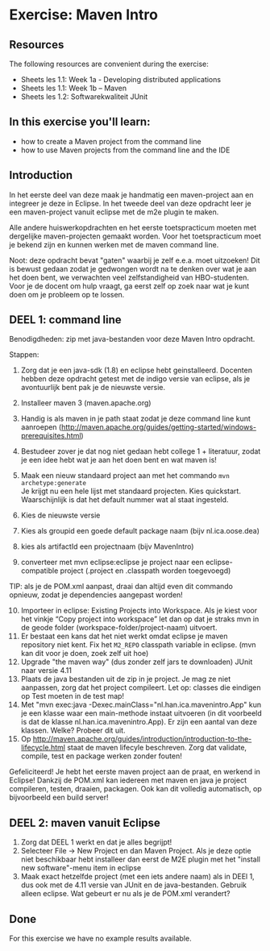 Exercise: Maven Intro
=====================
Resources
-------------
The following resources are convenient during the exercise:

* Sheets les 1.1: Week 1a - Developing distributed applications
* Sheets les 1.1: Week 1b – Maven
* Sheets les 1.2: Softwarekwaliteit JUnit

In this exercise you'll learn:
------------------------------
* how to create a Maven project from the command line
* how to use Maven projects from the command line and the IDE

Introduction
------------
In het eerste deel van deze maak je handmatig een maven-project aan en integreer je deze in Eclipse. In het tweede deel van deze opdracht leer je een maven-project vanuit eclipse met de m2e plugin te maken.

Alle andere huiswerkopdrachten en het eerste toetspracticum moeten met dergelijke maven-projecten gemaakt worden. Voor het toetspracticum moet je bekend zijn en kunnen werken met de maven command line.

Noot: deze opdracht bevat "gaten" waarbij je zelf e.e.a. moet uitzoeken! Dit is bewust gedaan zodat je gedwongen wordt na te denken over wat je aan het doen bent, we verwachten veel zelfstandigheid van HBO-studenten. Voor je de docent om hulp vraagt, ga eerst zelf op zoek naar wat je kunt doen om je probleem op te lossen.

DEEL 1: command line
--------------------
Benodigdheden: zip met java-bestanden voor deze Maven Intro opdracht.

Stappen:

1. Zorg dat je een java-sdk (1.8) en eclipse hebt geinstalleerd. Docenten hebben deze opdracht getest met de indigo versie van eclipse, als je avontuurlijk bent pak je de nieuwste versie.
2. Installeer maven 3 (maven.apache.org)
3. Handig is als maven in je path staat zodat je deze command line kunt aanroepen (http://maven.apache.org/guides/getting-started/windows-prerequisites.html)
4. Bestudeer zover je dat nog niet gedaan hebt college 1 + literatuur, zodat je een idee hebt wat je aan het doen bent en wat maven is!
5. Maak een nieuw standaard project aan met het commando `mvn archetype:generate`  
  Je krijgt nu een hele lijst met standaard projecten. Kies quickstart. Waarschijnlijk is dat het default nummer wat al staat ingesteld.

6. Kies de nieuwste versie
7. Kies als groupid een goede default package naam (bijv nl.ica.oose.dea)
8. kies als artifactId een projectnaam (bijv MavenIntro)
9. converteer met mvn eclipse:eclipse je project naar een eclipse-compatible project (.project en .classpath worden toegevoegd)

TIP: als je de POM.xml aanpast, draai dan altijd even dit commando opnieuw, zodat je dependencies aangepast worden!

10. Importeer in eclipse: Existing Projects into Workspace. Als je kiest voor het vinkje “Copy project into workspace” let dan op dat je straks mvn in de geode folder (workspace-folder/project-naam) uitvoert.
11. Er bestaat een kans dat het niet werkt omdat eclipse je maven repository niet kent. Fix het `M2_REPO` classpath variable in eclipse. (mvn kan dit voor je doen, zoek zelf uit hoe)
12. Upgrade "the maven way" (dus zonder zelf jars te downloaden) JUnit naar versie 4.11
13. Plaats de java bestanden uit de zip in je project. Je mag ze niet aanpassen, zorg dat het project compileert. Let op: classes die eindigen op Test moeten in de test map!
14. Met "mvn exec:java -Dexec.mainClass="nl.han.ica.mavenintro.App" kun je een klasse waar een main-methode instaat uitvoeren (in dit voorbeeld is dat de klasse nl.han.ica.mavenintro.App). Er zijn een aantal van deze klassen. Welke? Probeer dit uit.
15. Op http://maven.apache.org/guides/introduction/introduction-to-the-lifecycle.html staat de maven lifecyle beschreven. Zorg dat validate, compile, test en package werken zonder fouten!

Gefeliciteerd! Je hebt het eerste maven project aan de praat, en werkend in Eclipse! Dankzij de POM.xml kan iedereen met maven en java je project compileren, testen, draaien, packagen. Ook kan dit volledig automatisch, op bijvoorbeeld een build server!

DEEL 2: maven vanuit Eclipse
----------------------------
1. Zorg dat DEEL 1 werkt en dat je alles begrijpt!
2. Selecteer File -> New Project en dan Maven Project. Als je deze optie niet beschikbaar hebt installeer dan eerst de M2E plugin met het "install new software"-menu item in eclipse
3. Maak exact hetzelfde project (met een iets andere naam) als in DEEl 1, dus ook met de 4.11 versie van JUnit en de java-bestanden. Gebruik alleen eclipse. Wat gebeurt er nu als je de POM.xml verandert?

Done
----
For this exercise we have no example results available.
